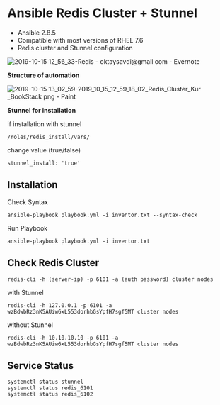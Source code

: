 # Ansible Redis Cluster + Stunnel

-   Ansible 2.8.5
-   Compatible with most versions of RHEL 7.6
-   Redis cluster and Stunnel configuration
  
![2019-10-15 12_56_33-Redis - oktaysavdi@gmail com - Evernote](https://user-images.githubusercontent.com/3519706/66821660-75d52780-ef4b-11e9-8366-d5b37ebfdce6.png)

**Structure of automation**

![2019-10-15 13_02_59-2019_10_15_12_59_18_02_Redis_Cluster_Kur _BookStack png - Paint](https://user-images.githubusercontent.com/3519706/66822082-32c78400-ef4c-11e9-845b-cd3e0062968a.png)


**Stunnel for installation**

if installation with stunnel

    /roles/redis_install/vars/

change value (true/false)

    stunnel_install: 'true'

## Installation

Check Syntax

    ansible-playbook playbook.yml -i inventor.txt --syntax-check

Run Playbook

    ansible-playbook playbook.yml -i inventor.txt

## Check Redis Cluster

    redis-cli -h (server-ip) -p 6101 -a (auth password) cluster nodes

with Stunnel

    redis-cli -h 127.0.0.1 -p 6101 -a wzBdwbRz3nK5AUiw6xL553dorhbGsYpfH7sgf5MT cluster nodes

without Stunnel

    redis-cli -h 10.10.10.10 -p 6101 -a wzBdwbRz3nK5AUiw6xL553dorhbGsYpfH7sgf5MT cluster nodes

## Service Status

    systemctl status stunnel
    systemctl status redis_6101
    systemctl status redis_6102
